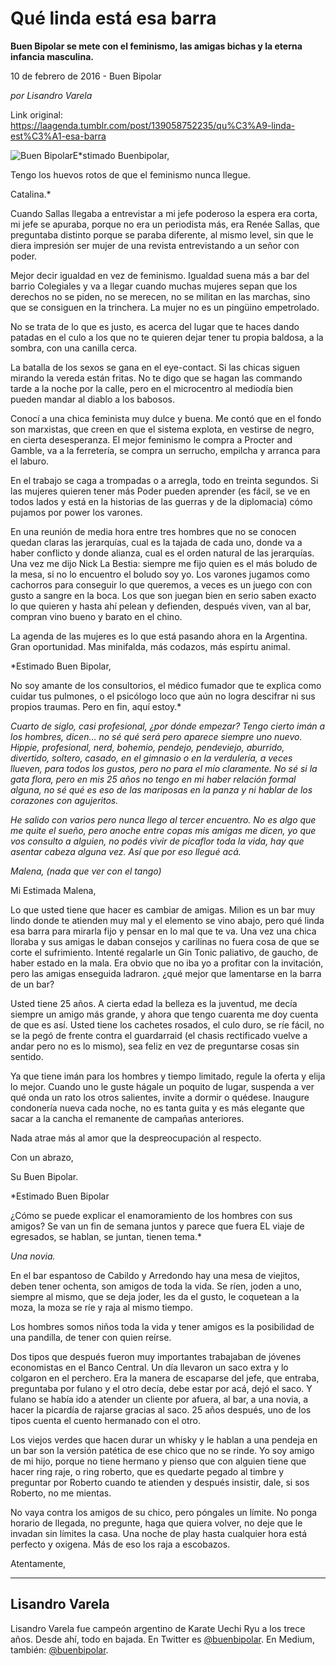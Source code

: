 # Qué linda está esa barra

**Buen Bipolar se mete con el feminismo, las amigas bichas y la eterna infancia masculina.**

10 de febrero de 2016 - Buen Bipolar

_por Lisandro Varela_

Link original: https://laagenda.tumblr.com/post/139058752235/qu%C3%A9-linda-est%C3%A1-esa-barra

![Buen Bipolar](https://64.media.tumblr.com/f5183e7bf8bb3861c4cce5bc074333a6/tumblr_inline_pjzrrm0IUi1t6q87u_500.jpg)E*stimado Buenbipolar,  

 
 Tengo los huevos rotos de que el feminismo nunca llegue.  

 
 Catalina.*

Cuando Sallas llegaba a entrevistar a mi jefe poderoso la espera era corta, mi jefe se apuraba, porque no era un periodista más, era Renée Sallas, que preguntaba distinto porque se paraba diferente, al mismo level, sin que le diera impresión ser mujer de una revista entrevistando a un señor con poder.
 

Mejor decir igualdad en vez de feminismo. Igualdad suena más a bar del barrio Colegiales y va a llegar cuando muchas mujeres sepan que los derechos no se piden, no se merecen, no se militan en las marchas, sino que se consiguen en la trinchera. La mujer no es un pingüino empetrolado.
 

No se trata de lo que es justo, es acerca del lugar que te haces dando patadas en el culo a los que no te quieren dejar tener tu propia baldosa, a la sombra, con una canilla cerca.


La batalla de los sexos se gana en el eye-contact. Si las chicas siguen mirando la vereda están fritas. No te digo que se hagan las commando tarde a la noche por la calle, pero en el microcentro al mediodía bien pueden mandar al diablo a los babosos.


Conocí a una chica feminista muy dulce y buena. Me contó que en el fondo son marxistas, que creen en que el sistema explota, en vestirse de negro, en cierta desesperanza. El mejor feminismo le compra a Procter and Gamble, va a la ferretería, se compra un serrucho, empilcha y arranca para el laburo.


En el trabajo se caga a trompadas o a arregla, todo en treinta segundos. Si las mujeres quieren tener más Poder pueden aprender (es fácil, se ve en todos lados y está en la historias de las guerras y de la diplomacia) cómo pujamos por power los varones.


En una reunión de media hora entre tres hombres que no se conocen quedan claras las jerarquías, cual es la tajada de cada uno, donde va a haber conflicto y donde alianza, cual es el orden natural de las jerarquías. Una vez me dijo Nick La Bestia: siempre me fijo quien es el más boludo de la mesa, si no lo encuentro el boludo soy yo. Los varones jugamos como cachorros para conseguir lo que queremos, a veces es un juego con con gusto a sangre en la boca. Los que son juegan bien en serio saben exacto lo que quieren y hasta ahí pelean y defienden, después viven, van al bar, compran vino bueno y barato en el chino.


La agenda de las mujeres es lo que está pasando ahora en la Argentina. Gran oportunidad. Mas minifalda, más codazos, más espírtu animal.


*Estimado Buen Bipolar,

No soy amante de los consultorios, el médico fumador que te explica como cuidar tus pulmones, o el psicólogo loco que aún no logra descifrar ni sus propios traumas. Pero en fin, aquí estoy.*

*Cuarto de siglo, casi profesional, ¿por dónde empezar? Tengo cierto imán a los hombres, dicen… no sé qué será pero aparece siempre uno nuevo. Hippie, profesional, nerd, bohemio, pendejo, pendeviejo, aburrido, divertido, soltero, casado, en el gimnasio o en la verdulería, a veces llueven, para todos los gustos, pero no para el mío claramente. No sé si la gata flora, pero en mis 25 años no tengo en mi haber relación formal alguna, no sé qué es eso de las mariposas en la panza y ni hablar de los corazones con agujeritos.*

*He salido con varios pero nunca llego al tercer encuentro. No es algo que me quite el sueño, pero anoche entre copas mis amigas me dicen, yo que vos consulto a alguien, no podés vivir de picaflor toda la vida, hay que asentar cabeza alguna vez. Así que por eso llegué acá.*

*Malena, (nada que ver con el tango)*

Mi Estimada Malena,

Lo que usted tiene que hacer es cambiar de amigas. Milion es un bar muy lindo donde te atienden muy mal y el elemento se vino abajo, pero qué linda esa barra para mirarla fijo y pensar en lo mal que te va. Una vez una chica lloraba y sus amigas le daban consejos y carilinas no fuera cosa de que se corte el sufrimiento. Intenté regalarle un Gin Tonic paliativo, de gaucho, de haber estado en la mala. Era obvio que no iba yo a profitar con la invitación, pero las amigas enseguida ladraron. ¿qué mejor que lamentarse en la barra de un bar?


Usted tiene 25 años. A cierta edad la belleza es la juventud, me decía siempre un amigo más grande, y ahora que tengo cuarenta me doy cuenta de que es así. Usted tiene los cachetes rosados, el culo duro, se ríe fácil, no se la pegó de frente contra el guardarraid (el chasis rectificado vuelve a andar pero no es lo mismo), sea feliz en vez de preguntarse cosas sin sentido.


Ya que tiene imán para los hombres y tiempo limitado, regule la oferta y elija lo mejor. Cuando uno le guste hágale un poquito de lugar, suspenda a ver qué onda un rato los otros salientes, invite a dormir o quédese. Inaugure condonería nueva cada noche, no es tanta guita y es más elegante que sacar a la cancha el remanente de campañas anteriores.


Nada atrae más al amor que la despreocupación al respecto. 

Con un abrazo,  

 
 Su Buen Bipolar.

*Estimado Buen Bipolar  

 
¿Cómo se puede explicar el enamoramiento de los hombres con sus amigos? Se van un fin de semana juntos y parece que fuera EL viaje de egresados, se hablan, se juntan, tienen tema.* 

*Una novia.*

En el bar espantoso de Cabildo y Arredondo hay una mesa de viejitos, deben tener ochenta, son amigos de toda la vida. Se ríen, joden a uno, siempre al mismo, que se deja joder, les da el gusto, le coquetean a la moza, la moza se ríe y raja al mismo tiempo. 


Los hombres somos niños toda la vida y tener amigos es la posibilidad de una pandilla, de tener con quien reírse. 


Dos tipos que después fueron muy importantes trabajaban de jóvenes economistas en el Banco Central. Un día llevaron un saco extra y lo colgaron en el perchero. Era la manera de escaparse del jefe, que entraba, preguntaba por fulano y el otro decía, debe estar por acá, dejó el saco. Y fulano se había ido a atender un cliente por afuera, al bar, a una novia, a hacer la picardía de rajarse gracias al saco. 25 años después, uno de los tipos cuenta el cuento hermanado con el otro.


Los viejos verdes que hacen durar un whisky y le hablan a una pendeja en un bar son la versión patética de ese chico que no se rinde. Yo soy amigo de mi hijo, porque no tiene hermano y pienso que con alguien tiene que hacer ring raje, o ring roberto, que es quedarte pegado al timbre y preguntar por Roberto cuando te atienden y después insistir, dale, si sos Roberto, no me mientas.


No vaya contra los amigos de su chico, pero póngales un límite. No ponga horario de llegada, no pregunte, haga que quiera volver, no deje que le invadan sin límites la casa. Una noche de play hasta cualquier hora está perfecto y oxigena. Más de eso los raja a escobazos.


Atentamente,  




---

 Lisandro Varela
----------------

 Lisandro Varela fue campeón argentino de Karate Uechi Ryu a los trece años. Desde ahí, todo en bajada. En Twitter es [@buenbipolar](http://www.twitter.com/buenbipolar). En Medium, también: [@buenbipolar](https://medium.com/@buenbipolar). 

